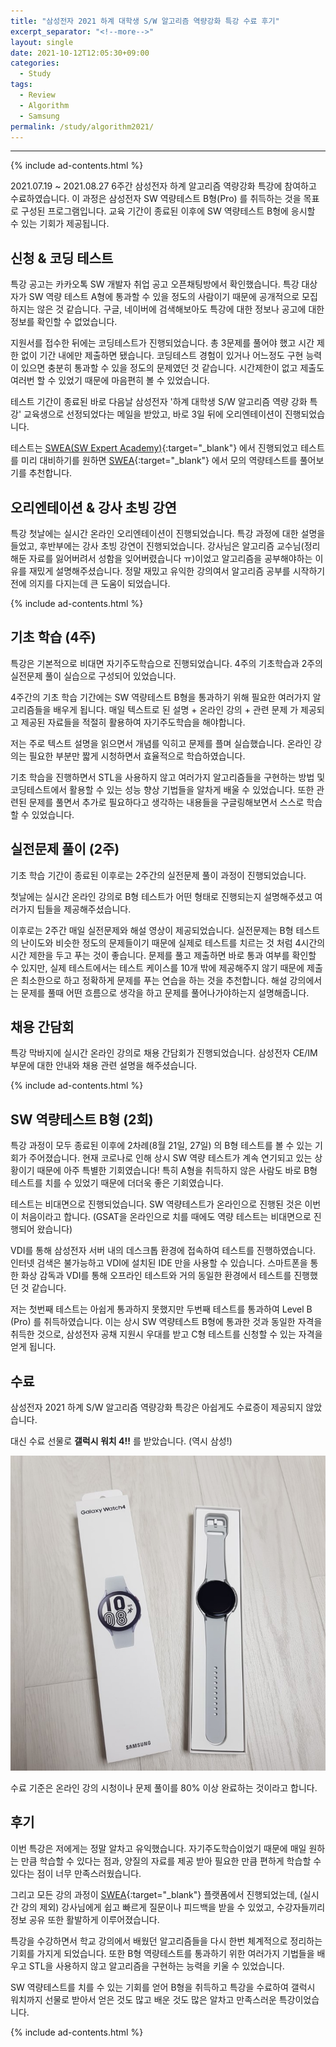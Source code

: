 ```yaml
---
title: "삼성전자 2021 하계 대학생 S/W 알고리즘 역량강화 특강 수료 후기"
excerpt_separator: "<!--more-->"
layout: single
date: 2021-10-12T12:05:30+09:00
categories:
  - Study
tags:
  - Review
  - Algorithm
  - Samsung
permalink: /study/algorithm2021/
---
```

---
{% include ad-contents.html %}

2021.07.19 ~ 2021.08.27 6주간 삼성전자 하계 알고리즘 역량강화 특강에 참여하고 수료하였습니다. 이 과정은 삼성전자 SW 역량테스트 B형(Pro) 를 취득하는 것을 목표로 구성된 프로그램입니다. 교육 기간이 종료된 이후에 SW 역량테스트 B형에 응시할 수 있는 기회가 제공됩니다.

<!--more-->

## 신청 & 코딩 테스트
특강 공고는 카카오톡 SW 개발자 취업 공고 오픈채팅방에서 확인했습니다. 특강 대상자가 SW 역량 테스트 A형에 통과할 수 있을 정도의 사람이기 때문에 공개적으로 모집하지는 않은 것 같습니다. 구글, 네이버에 검색해보아도 특강에 대한 정보나 공고에 대한 정보를 확인할 수 없었습니다.

지원서를 접수한 뒤에는 코딩테스트가 진행되었습니다. 총 3문제를 풀어야 했고 시간 제한 없이 기간 내에만 제출하면 됐습니다. 코딩테스트 경험이 있거나 어느정도 구현 능력이 있으면 충분히 통과할 수 있을 정도의 문제였던 것 같습니다. 시간제한이 없고 제출도 여러번 할 수 있었기 때문에 마음편히 볼 수 있었습니다.

테스트 기간이 종료된 바로 다음날 삼성전자 '하계 대학생 S/W 알고리즘 역량 강화 특강' 교육생으로 선정되었다는 메일을 받았고, 바로 3일 뒤에 오리엔테이션이 진행되었습니다.

테스트는 [SWEA(SW Expert Academy)](https://swexpertacademy.com/){:target="_blank"} 에서 진행되었고 테스트를 미리 대비하기를 원하면 [SWEA](https://swexpertacademy.com/){:target="_blank"} 에서 모의 역량테스트를 풀어보기를 추천합니다.

## 오리엔테이션 & 강사 초빙 강연

특강 첫날에는 실시간 온라인 오리엔테이션이 진행되었습니다. 특강 과정에 대한 설명을 들었고, 후반부에는 강사 초빙 강연이 진행되었습니다. 강사님은 알고리즘 교수님(정리해둔 자료를 잃어버려서 성함을 잊어버렸습니다 ㅠ)이었고 알고리즘을 공부해야하는 이유를 재밌게 설명해주셨습니다. 정말 재밌고 유익한 강의여서 알고리즘 공부를 시작하기 전에 의지를 다지는데 큰 도움이 되었습니다.

{% include ad-contents.html %}

## 기초 학습 (4주)

특강은 기본적으로 비대면 자기주도학습으로 진행되었습니다. 4주의 기초학습과 2주의 실전문제 풀이 실습으로 구성되어 있었습니다.

4주간의 기초 학습 기간에는 SW 역량테스트 B형을 통과하기 위해 필요한 여러가지 알고리즘들을 배우게 됩니다. 매일 텍스트로 된 설명 + 온라인 강의 + 관련 문제 가 제공되고 제공된 자료들을 적절히 활용하여 자기주도학습을 해야합니다.

저는 주로 텍스트 설명을 읽으면서 개념를 익히고 문제를 플며 실습했습니다. 온라인 강의는 필요한 부분만 짧게 시청하면서 효율적으로 학습하였습니다.

기초 학습을 진행하면서 STL을 사용하지 않고 여러가지 알고리즘들을 구현하는 방법 및 코딩테스트에서 활용할 수 있는 성능 향상 기법들을 알차게 배울 수 있었습니다. 또한 관련된 문제를 풀면서 추가로 필요하다고 생각하는 내용들을 구글링해보면서 스스로 학습할 수 있었습니다.

## 실전문제 풀이 (2주)

기초 학습 기간이 종료된 이후로는 2주간의 실전문제 풀이 과정이 진행되었습니다.

첫날에는 실시간 온라인 강의로 B형 테스트가 어떤 형태로 진행되는지 설명해주셨고 여러가지 팁들을 제공해주셨습니다.

이후로는 2주간 매일 실전문제와 해설 영상이 제공되었습니다. 실전문제는 B형 테스트의 난이도와 비슷한 정도의 문제들이기 때문에 실제로 테스트를 치르는 것 처럼 4시간의 시간 제한을 두고 푸는 것이 좋습니다. 문제를 풀고 제출하면 바로 통과 여부를 확인할 수 있지만, 실제 테스트에서는 테스트 케이스를 10개 밖에 제공해주지 않기 때문에 제출은 최소한으로 하고 정확하게 문제를 푸는 연습을 하는 것을 추천합니다. 해설 강의에서는 문제를 풀때 어떤 흐름으로 생각을 하고 문제를 풀어나가야하는지 설명해줍니다.

## 채용 간담회

특강 막바지에 실시간 온라인 강의로 채용 간담회가 진행되었습니다. 삼성전자 CE/IM 부문에 대한 안내와 채용 관련 설명을 해주셨습니다.

{% include ad-contents.html %}

## SW 역량테스트 B형 (2회)

특강 과정이 모두 종료된 이후에 2차례(8월 21일, 27일) 의 B형 테스트를 볼 수 있는 기회가 주어졌습니다. 현재 코로나로 인해 상시 SW 역량 테스트가 계속 연기되고 있는 상황이기 때문에 아주 특별한 기회였습니다! 특히 A형을 취득하지 않은 사람도 바로 B형 테스트를 치를 수 있었기 때문에 더더욱 좋은 기회였습니다.

테스트는 비대면으로 진행되었습니다. SW 역량테스트가 온라인으로 진행된 것은 이번이 처음이라고 합니다. (GSAT을 온라인으로 치를 때에도 역량 테스트는 비대면으로 진행되어 왔습니다)

VDI를 통해 삼성전자 서버 내의 데스크톱 환경에 접속하여 테스트를 진행하였습니다. 인터넷 검색은 불가능하고 VDI에 설치된 IDE 만을 사용할 수 있습니다. 스마트폰을 통한 화상 감독과 VDI를 통해 오프라인 테스트와 거의 동일한 환경에서 테스트를 진행했던 것 같습니다.

저는 첫번째 테스트는 아쉽게 통과하지 못했지만 두번째 테스트를 통과하여 Level B (Pro) 를 취득하였습니다. 이는 상시 SW 역량테스트 B형에 통과한 것과 동일한 자격을 취득한 것으로, 삼성전자 공채 지원시 우대를 받고 C형 테스트를 신청할 수 있는 자격을 얻게 됩니다.

## 수료

삼성전자 2021 하계 S/W 알고리즘 역량강화 특강은 아쉽게도 수료증이 제공되지 않았습니다.

대신 수료 선물로 **갤럭시 워치 4!!** 를 받았습니다. (역시 삼성!)

![Galaxy Watch 4](/assets/post-images/study-algorithm2021/watch.jpg)

수료 기준은 온라인 강의 시청이나 문제 풀이를 80% 이상 완료하는 것이라고 합니다.

## 후기

이번 특강은 저에게는 정말 알차고 유익했습니다. 자기주도학습이었기 때문에 매일 원하는 만큼 학습할 수 있다는 점과, 양질의 자료를 제공 받아 필요한 만큼 편하게 학습할 수 있다는 점이 너무 만족스러웠습니다.

그리고 모든 강의 과정이 [SWEA](https://swexpertacademy.com/){:target="_blank"} 플랫폼에서 진행되었는데, (실시간 강의 제외) 강사님에게 쉽고 빠르게 질문이나 피드백을 받을 수 있었고, 수강자들끼리 정보 공유 또한 활발하게 이루어졌습니다.

특강을 수강하면서 학교 강의에서 배웠던 알고리즘들을 다시 한번 체계적으로 정리하는 기회를 가지게 되었습니다. 또한 B형 역량테스트를 통과하기 위한 여러가지 기법들을 배우고 STL을 사용하지 않고 알고리즘을 구현하는 능력을 키울 수 있었습니다.

SW 역량테스트를 치를 수 있는 기회를 얻어 B형을 취득하고 특강을 수료하여 갤럭시 워치까지 선물로 받아서 얻은 것도 많고 배운 것도 많은 알차고 만족스러운 특강이었습니다.

{% include ad-contents.html %}